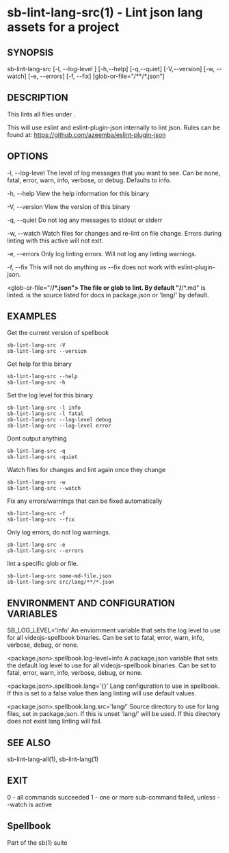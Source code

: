 # sb-lint-lang-src(1) - Lint json lang assets for a project

## SYNOPSIS

  sb-lint-lang-src [-l, --log-level <level>] [-h,--help] [-q,--quiet] [-V,--version]
                   [-w, --watch] [-e, --errors] [-f, --fix]
                   [glob-or-file="<lang-src>/**/*.json"]

## DESCRIPTION

  This lints all files under <glob-or-file>.

  This will use eslint and eslint-plugin-json internally to lint json.
  Rules can be found at:
  https://github.com/azeemba/eslint-plugin-json

## OPTIONS

  -l, --log-level <level>
    The level of log messages that you want to see. Can be none, fatal, error,
    warn, info, verbose, or debug. Defaults to info.

  -h, --help
    View the help information for this binary

  -V, --version
    View the version of this binary

  -q, --quiet
    Do not log any messages to stdout or stderr

  -w, --watch
    Watch files for changes and re-lint on file change.
    Errors during linting with this active will not exit.

  -e, --errors
    Only log linting errors. Will not log any linting warnings.

  -f, --fix
    This will not do anything as --fix does not work with eslint-plugin-json.

  <glob-or-file="<lang-src>/**/*.json">
    The file or glob to lint. By default "<lang-src>/**/*.md" is linted. <lang-src> is the
    source listed for docs in package.json or 'lang/' by default.

## EXAMPLES

  Get the current version of spellbook

    sb-lint-lang-src -V
    sb-lint-lang-src --version

  Get help for this binary

    sb-lint-lang-src --help
    sb-lint-lang-src -h

  Set the log level for this binary

    sb-lint-lang-src -l info
    sb-lint-lang-src -l fatal
    sb-lint-lang-src --log-level debug
    sb-lint-lang-src --log-level error

  Dont output anything

    sb-lint-lang-src -q
    sb-lint-lang-src -quiet

  Watch files for changes and lint again once they change

    sb-lint-lang-src -w
    sb-lint-lang-src --watch

  Fix any errors/warnings that can be fixed automatically

    sb-lint-lang-src -f
    sb-lint-lang-src --fix

  Only log errors, do not log warnings.

    sb-lint-lang-src -e
    sb-lint-lang-src --errors

 lint a specific glob or file.

    sb-lint-lang-src some-md-file.json
    sb-lint-lang-src src/lang/**/*.json

## ENVIRONMENT AND CONFIGURATION VARIABLES

  SB_LOG_LEVEL='info'
    An enviornment variable that sets the log level to use for all videojs-spellbook
    binaries. Can be set to fatal, error, warn, info, verbose, debug, or none.

  <package.json>.spellbook.log-level=info
    A package.json variable that sets the default log level to use for all videojs-spellbook
    binaries. Can be set to fatal, error, warn, info, verbose, debug, or none.

  <package.json>.spellbook.lang='{}'
    Lang configuration to use in spellbook. If this is set to a false value then lang
    linting will use default values.

  <package.json>.spellbook.lang.src='lang/'
    Source directory to use for lang files, set in package.json. If this is unset
    'lang/' will be used. If this directory does not exist lang linting will fail.

## SEE ALSO

  sb-lint-lang-all(1), sb-lint-lang(1)

## EXIT

  0 - all commands succeeded
  1 - one or more sub-command failed, unless --watch is active

## Spellbook

  Part of the sb(1) suite
